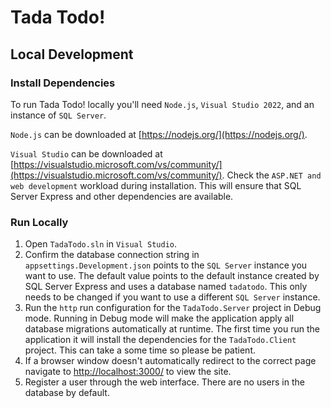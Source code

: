 # Tada Todo!

## Local Development

### Install Dependencies

To run Tada Todo! locally you'll need `Node.js`, `Visual Studio 2022`, and an instance of `SQL Server`.

`Node.js` can be downloaded at [https://nodejs.org/](https://nodejs.org/).

`Visual Studio` can be downloaded at [https://visualstudio.microsoft.com/vs/community/](https://visualstudio.microsoft.com/vs/community/).
Check the `ASP.NET and web development` workload during installation. This will ensure that SQL Server Express and
other dependencies are available.

### Run Locally
1. Open `TadaTodo.sln` in `Visual Studio`.
2. Confirm the database connection string in `appsettings.Development.json` points to the `SQL Server` instance you want
   to use. The default value points to the default instance created by SQL Server Express and uses a database named
   `tadatodo`. This only needs to be changed if you want to use a different `SQL Server` instance.
3. Run the `http` run configuration for the `TadaTodo.Server` project in Debug mode. Running in Debug mode will make the
   application apply all database migrations automatically at runtime. The first time you run the application it will
   install the dependencies for the `TadaTodo.Client` project. This can take a some time so please be patient.
4. If a browser window doesn't automatically redirect to the correct page navigate to
   [http://localhost:3000/](http://localhost:3000/) to view the site.
5. Register a user through the web interface. There are no users in the database by default.